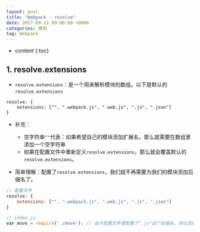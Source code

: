 ```yaml
---
layout: post
title: "Webpack - resolve"
date: 2017-09-21 09:00:00 +0800 
categories: 原创
tag: Webpack
---
```

* content
{:toc}


<!-- more -->


## 1. resolve.extensions

* `resolve.extensions`：是一个用来解析模块的数组。以下是默认的`resolve.extensions`

```
resolve: {
    extensions: ["", ".webpack.js", ".web.js", ".js", ".json"]
}
```

* 补充：
    * 空字符串`""`代表：如果希望自己的模块添加扩展名，那么就需要在数组里添加一个空字符串
    * 如果在配置文件中重新定义`resolve.extensions`，那么就会覆盖默认的`resolve.extensions`。

* 简单理解：配置了`resolve.extensions`，我们就不再需要为我们的模块添加后缀名了。

```js
// 配置文件
resolve: {
    extensions: ["", ".webpack.js", ".web.js", ".js", ".json"]
}

// index.js
var move = require('./move'); // 由于配置文件里配置了".js"这个后缀名，所以这里引入模块的时候就不需要再添加'.js'了
```
